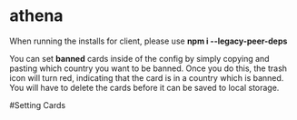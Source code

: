 # athena
When running the installs for client, please use <b>npm i --legacy-peer-deps</b>

You can set <b>banned</b> cards inside of the config by simply copying and pasting which country you want to be banned.
Once you do this, the trash icon will turn red, indicating that the card is in a country which is banned. You will have to delete the cards before it can be saved to local storage.

#Setting Cards
